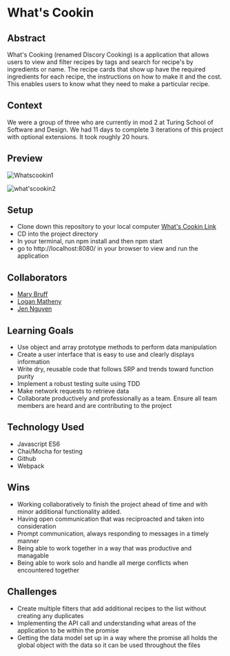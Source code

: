 # What's Cookin

## Abstract
What's Cooking (renamed Discory Cooking) is a application that allows users to view and filter recipes by tags and search for recipe's by ingredients or name. The recipe cards that show up have the required ingredients for each recipe, the instructions on how to make it and the cost. This enables users to know what they need to make a particular recipe. 

## Context
We were a group of three who are currently in mod 2 at Turing School of Software and Design. We had 11 days to complete 3 iterations of this project with optional extensions. It took roughly 20 hours. 

## Preview 

![Whatscookin1](https://github.com/turingschool-examples/hang-in-there-boilerplate/assets/119434450/88661d25-16db-44e5-ada4-3bdab1194e39)

![what'scookin2](https://github.com/turingschool-examples/hang-in-there-boilerplate/assets/119434450/215a0c1c-1706-4df1-ab1a-aaacce2a97e6)

## Setup
- Clone down this repository to your local computer [What's Cookin Link](https://github.com/Jnguyen615/whats-cookin)
- CD into the project directory
- In your terminal, run npm install and then npm start
- go to http://localhost:8080/ in your browser to view and run the application

## Collaborators
- [Mary Bruff](https://github.com/MaryBruff)
- [Logan Matheny](https://github.com/loganpaulmatheny)
- [Jen Nguyen](https://github.com/Jnguyen615)


## Learning Goals
- Use object and array prototype methods to perform data manipulation
- Create a user interface that is easy to use and clearly displays information 
- Write dry, reusable code that follows SRP and trends toward function purity
- Implement a robust testing suite using TDD
- Make network requests to retrieve data 
- Collaborate productively and professionally as a team. Ensure all team members are heard and are contributing to the project

## Technology Used
- Javascript ES6
- Chai/Mocha for testing 
- Github 
- Webpack

## Wins

- Working collaboratively to finish the project ahead of time and with minor additional functionality added. 
- Having open communication that was reciproacted and taken into consideration 
- Prompt communication, always responding to messages in a timely manner
- Being able to work together in a way that was productive and managable 
- Being able to work solo and handle all merge conflicts when encountered together


## Challenges
- Create multiple filters that add additional recipes to the list without creating any duplicates
- Implementing the API call and understanding what areas of the application to be within the promise 
- Getting the data model set up in a way where the promise all holds the global object with the data so it can be used throughout the files 


